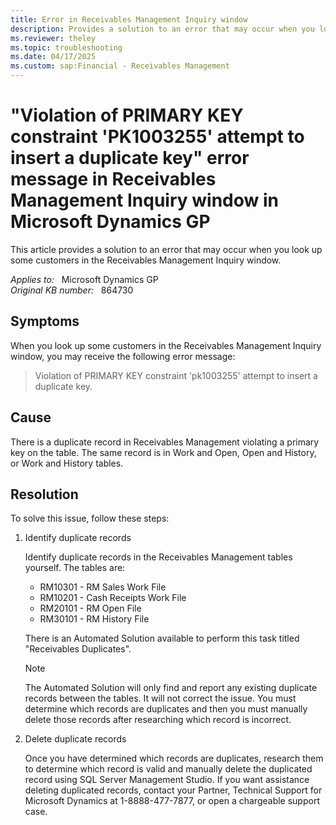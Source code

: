 ```yaml
---
title: Error in Receivables Management Inquiry window
description: Provides a solution to an error that may occur when you look up some customers in the Receivables Management Inquiry window.
ms.reviewer: theley
ms.topic: troubleshooting
ms.date: 04/17/2025
ms.custom: sap:Financial - Receivables Management
---
```

# "Violation of PRIMARY KEY constraint 'PK1003255' attempt to insert a duplicate key" error message in Receivables Management Inquiry window in Microsoft Dynamics GP

This article provides a solution to an error that may occur when you look up some customers in the Receivables Management Inquiry window.

_Applies to:_ &nbsp; Microsoft Dynamics GP  
_Original KB number:_ &nbsp; 864730

## Symptoms

When you look up some customers in the Receivables Management Inquiry window, you may receive the following error message:

> Violation of PRIMARY KEY constraint 'pk1003255' attempt to insert a duplicate key.

## Cause

There is a duplicate record in Receivables Management violating a primary key on the table. The same record is in Work and Open, Open and History, or Work and History tables.

## Resolution

To solve this issue, follow these steps:

1. Identify duplicate records

    Identify duplicate records in the Receivables Management tables yourself. The tables are:

    - RM10301 - RM Sales Work File
    - RM10201 - Cash Receipts Work File
    - RM20101 - RM Open File
    - RM30101 - RM History File

    There is an Automated Solution available to perform this task titled "Receivables Duplicates".

    > [!NOTE]
    > The Automated Solution will only find and report any existing duplicate records between the tables. It will not correct the issue. You must determine which records are duplicates and then you must manually delete those records after researching which record is incorrect.

2. Delete duplicate records

    Once you have determined which records are duplicates, research them to determine which record is valid and manually delete the duplicated record using SQL Server Management Studio. If you want assistance deleting duplicated records, contact your Partner, Technical Support for Microsoft Dynamics at 1-8888-477-7877, or open a chargeable support case.

